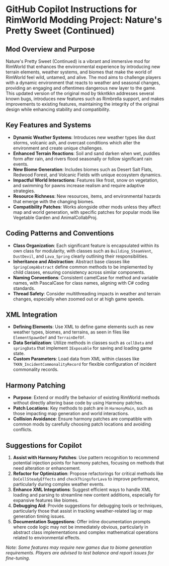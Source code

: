 # GitHub Copilot Instructions for RimWorld Modding Project: Nature's Pretty Sweet (Continued)

## Mod Overview and Purpose

Nature's Pretty Sweet (Continued) is a vibrant and immersive mod for RimWorld that enhances the environmental experience by introducing new terrain elements, weather systems, and biomes that make the world of RimWorld feel wild, untamed, and alive. The mod aims to challenge players with a dynamic environment that reacts to weather and seasonal changes, providing an engaging and oftentimes dangerous new layer to the game. This updated version of the original mod by tkkntkkn addresses several known bugs, introduces new features such as Rimbrella support, and makes improvements to existing features, maintaining the integrity of the original design while enhancing stability and compatibility.

## Key Features and Systems

- **Dynamic Weather Systems**: Introduces new weather types like dust storms, volcanic ash, and overcast conditions which alter the environment and create unique challenges.
- **Enhanced Terrain Reactions**: Soil and sand darken when wet, puddles form after rain, and rivers flood seasonally or follow significant rain events.
- **New Biome Generation**: Includes biomes such as Desert Salt Flats, Redwood Forest, and Volcanic Fields with unique ecosystem dynamics.
- **Impactful World Interactions**: Features like frost, snow on vegetation, and swimming for pawns increase realism and require adaptive strategies.
- **Resource Richness**: New resources, items, and environmental hazards that emerge with the changing biomes.
- **Compatibility Patches**: Works alongside other mods unless they affect map and world generation, with specific patches for popular mods like Vegetable Garden and AnimalCollabProj.

## Coding Patterns and Conventions

- **Class Organization**: Each significant feature is encapsulated within its own class for modularity, with classes such as `Building_SteamVent`, `DustDevil`, and `Lava_Spring` clearly outlining their responsibilities.
- **Inheritance and Abstraction**: Abstract base classes like `SpringCompAbstract` define common methods to be implemented by child classes, ensuring consistency across similar components.
- **Naming Conventions**: Consistent camelCase for method and variable names, with PascalCase for class names, aligning with C# coding standards.
- **Thread Safety**: Consider multithreading impacts in weather and terrain changes, especially when zoomed out or at high game speeds.

## XML Integration

- **Defining Elements**: Use XML to define game elements such as new weather types, biomes, and terrains, as seen in files like `ElementSpawnDef` and `TerrainDefOf`.
- **Data Serialization**: Utilize methods in classes such as `cellData` and `springData` that implement `IExposable` for saving and loading game state.
- **Custom Parameters**: Load data from XML within classes like `TKKN_IncidentCommonalityRecord` for flexible configuration of incident commonality records.

## Harmony Patching

- **Purpose**: Extend or modify the behavior of existing RimWorld methods without directly altering base code by using Harmony patches.
- **Patch Locations**: Key methods to patch are in `HarmonyMain`, such as those impacting map generation and world interactions.
- **Collision Avoidance**: Ensure harmony patches are compatible with common mods by carefully choosing patch locations and avoiding conflicts.

## Suggestions for Copilot

1. **Assist with Harmony Patches**: Use pattern recognition to recommend potential injection points for harmony patches, focusing on methods that need alteration or enhancement.
2. **Refactor for Optimization**: Propose refactorings for critical methods like `DoCellSteadyEffects` and `checkThingsforLava` to improve performance, particularly during complex weather events.
3. **Enhance XML Integrations**: Suggest efficient ways to handle XML loading and parsing to streamline new content additions, especially for expansive features like biomes.
4. **Debugging Aid**: Provide suggestions for debugging tools or techniques, particularly those that assist in tracking weather-related lag or map generation timing issues.
5. **Documentation Suggestions**: Offer inline documentation prompts where code logic may not be immediately obvious, particularly in abstract class implementations and complex mathematical operations related to environmental effects.

*Note: Some features may require new games due to biome generation requirements. Players are advised to test balance and report issues for fine-tuning.*
